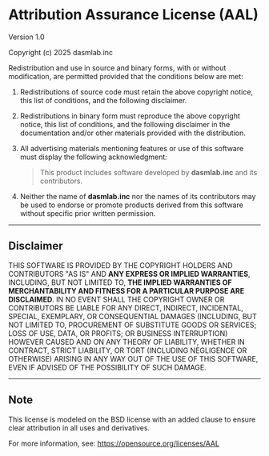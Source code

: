 # Attribution Assurance License (AAL)

Version 1.0

Copyright (c) 2025 dasmlab.inc

Redistribution and use in source and binary forms, with or without modification, are permitted provided that the conditions below are met:

1. Redistributions of source code must retain the above copyright notice, this list of conditions, and the following disclaimer.

2. Redistributions in binary form must reproduce the above copyright notice, this list of conditions, and the following disclaimer in the documentation and/or other materials provided with the distribution.

3. All advertising materials mentioning features or use of this software must display the following acknowledgment:

   > This product includes software developed by **dasmlab.inc** and its contributors.

4. Neither the name of **dasmlab.inc** nor the names of its contributors may be used to endorse or promote products derived from this software without specific prior written permission.

---

## Disclaimer

THIS SOFTWARE IS PROVIDED BY THE COPYRIGHT HOLDERS AND CONTRIBUTORS "AS IS" AND **ANY EXPRESS OR IMPLIED WARRANTIES**, INCLUDING, BUT NOT LIMITED TO, **THE IMPLIED WARRANTIES OF MERCHANTABILITY AND FITNESS FOR A PARTICULAR PURPOSE ARE DISCLAIMED**. IN NO EVENT SHALL THE COPYRIGHT OWNER OR CONTRIBUTORS BE LIABLE FOR ANY DIRECT, INDIRECT, INCIDENTAL, SPECIAL, EXEMPLARY, OR CONSEQUENTIAL DAMAGES (INCLUDING, BUT NOT LIMITED TO, PROCUREMENT OF SUBSTITUTE GOODS OR SERVICES; LOSS OF USE, DATA, OR PROFITS; OR BUSINESS INTERRUPTION) HOWEVER CAUSED AND ON ANY THEORY OF LIABILITY, WHETHER IN CONTRACT, STRICT LIABILITY, OR TORT (INCLUDING NEGLIGENCE OR OTHERWISE) ARISING IN ANY WAY OUT OF THE USE OF THIS SOFTWARE, EVEN IF ADVISED OF THE POSSIBILITY OF SUCH DAMAGE.

---

## Note

This license is modeled on the BSD license with an added clause to ensure clear attribution in all uses and derivatives.

For more information, see: https://opensource.org/licenses/AAL

